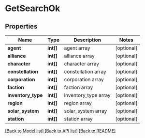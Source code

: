# GetSearchOk

## Properties
Name | Type | Description | Notes
------------ | ------------- | ------------- | -------------
**agent** | **int[]** | agent array | [optional] 
**alliance** | **int[]** | alliance array | [optional] 
**character** | **int[]** | character array | [optional] 
**constellation** | **int[]** | constellation array | [optional] 
**corporation** | **int[]** | corporation array | [optional] 
**faction** | **int[]** | faction array | [optional] 
**inventory_type** | **int[]** | inventory_type array | [optional] 
**region** | **int[]** | region array | [optional] 
**solar_system** | **int[]** | solar_system array | [optional] 
**station** | **int[]** | station array | [optional] 

[[Back to Model list]](../README.md#documentation-for-models) [[Back to API list]](../README.md#documentation-for-api-endpoints) [[Back to README]](../README.md)


